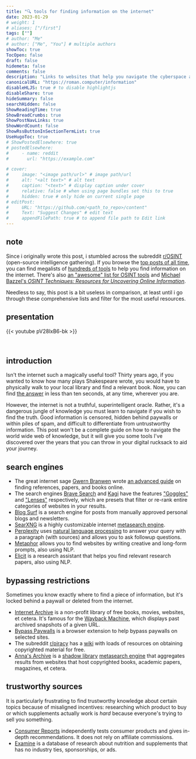 ```yaml
---
title: "🔍 tools for finding information on the internet"
date: 2023-01-29
# weight: 1
# aliases: ["/first"]
tags: [""]
# author: "Me"
# author: ["Me", "You"] # multiple authors
showToc: true
TocOpen: false
draft: false
hidemeta: false
comments: false
description: "Links to websites that help you navigate the cyberspace and overcome obstacles to truth."
canonicalURL: "https://roman.computer/information"
disableHLJS: true # to disable highlightjs
disableShare: true
hideSummary: false
searchHidden: false
ShowReadingTime: true
ShowBreadCrumbs: true
ShowPostNavLinks: true
ShowWordCount: false
ShowRssButtonInSectionTermList: true
UseHugoToc: true
# ShowPostedElsewhere: true
# postedElsewhere:
#     - name: reddit
#       url: "https://example.com"

# cover:
#     image: "<image path/url>" # image path/url
#     alt: "<alt text>" # alt text
#     caption: "<text>" # display caption under cover
#     relative: false # when using page bundles set this to true
#     hidden: true # only hide on current single page
# editPost:
#     URL: "https://github.com/<path_to_repo>/content"
#     Text: "Suggest Changes" # edit text
#     appendFilePath: true # to append file path to Edit link
---
```


## note

Since i originally wrote this post, i stumbled across the subreddit [r/OSINT](https://www.reddit.com/r/OSINT) (open-source intelligence gathering). If you browse the [top posts of all time](https://www.reddit.com/r/OSINT/top/?t=all), you can find megalists of [hundreds of tools](https://www.reddit.com/r/OSINT/comments/12csg48/possibly_largest_osint_list/) to help you find information on the internet. There's also [an "awesome" list for OSINT tools](https://github.com/jivoi/awesome-osint) and [Michael Bazzel's *OSINT Techniques: Resources for Uncovering Online Information*](https://inteltechniques.com/book1.html).

Needless to say, this post is a bit useless in comparison, at least until i go through these comprehensive lists and filter for the most useful resources.

## presentation

{{< youtube pV28lxB6-bk >}}

<br>

## introduction

Isn't the internet such a magically useful tool? Thirty years ago, if you wanted to know how many plays Shakespeare wrote, you would have to physically walk to your local library and find a relevant book. Now, you can find [the answer](https://www.google.com/search?q=How+many+plays+did+Shakespeare+write%3F) in less than ten seconds, at any time, wherever you are.

However, the internet is not a truthful, superintelligent oracle. Rather, it's a dangerous jungle of knowledge you must learn to navigate if you wish to find the truth. Good information is censored, hidden behind paywalls or within piles of spam, and difficult to differentiate from untrustworthy information. This post won't be a complete guide on how to navigate the world wide web of knowledge, but it will give you some tools I've discovered over the years that you can throw in your digital rucksack to aid your journey.

## search engines

- The great internet sage [Gwern Branwen](https://gwern.net) wrote [an advanced guide](https://gwern.net/Search) on finding ref­er­ences, pa­pers, and books on­line.
- The search engines [Brave Search](https://search.brave.com/) and [Kagi](https://kagi.com/) have the features ["Goggles"](https://search.brave.com/help/goggles) and ["Lenses"](https://help.kagi.com/kagi/features/lenses.html) respectively, which are presets that filter or re-rank entire categories of websites in your results.
- [Blog Surf](https://blogsurf.io) is a search engine for posts from manually approved personal blogs and newsletters.
- [SearXNG](https://github.com/searxng/searxng) is a highly customizable internet [metasearch engine](https://en.wikipedia.org/wiki/Metasearch_engine).
- [Perplexity](https://perplexity.ai) uses [natural language processing](https://en.wikipedia.org/wiki/Natural_language_processing) to answer your query with a paragraph (with sources) and allows you to ask followup questions.
- [Metaphor](https://metaphor.systems) allows you to find websites by writing creative and long-form prompts, also using NLP.
- [Elicit](https://elicit.org/) is a research assistant that helps you find relevant research papers, also using NLP.

## bypassing restrictions

Sometimes you know exactly where to find a piece of information, but it's locked behind a paywall or deleted from the internet.

- [Internet Archive](https://archive.org/) is a non-profit library of free books, movies, websites, et cetera. It's famous for the [Wayback Machine](https://web.archive.org/), which displays past archived snapshots of a given URL.
- [Bypass Paywalls](https://github.com/iamadamdev/bypass-paywalls-chrome) is a browser extension to help bypass paywalls on selected sites.
- The subreddit [r/piracy](https://www.reddit.com/r/Piracy/) has a [wiki](https://www.reddit.com/r/Piracy/wiki/index/) with loads of resources on obtaining copyrighted material for free.
- [Anna's Archive](https://en.wikipedia.org/wiki/Anna%27s_Archive) is a [shadow library](https://en.wikipedia.org/wiki/Shadow_library) [metasearch engine](https://en.wikipedia.org/wiki/Metasearch_engine) that aggregates results from websites that host copyrighted books, academic papers, magazines, et cetera.

## trustworthy sources

It is particularly frustrating to find trustworthy knowledge about certain topics because of misaligned incentives: researching which product to buy or which supplements actually work is *hard* because everyone's trying to sell you something.

- [Consumer Reports](https://www.consumerreports.org/) independently tests consumer products and gives in-depth recommendations. It does not rely on affiliate commissions.
- [Examine](https://examine.com/) is a database of research about nutrition and supplements that has no industry ties, sponsorships, or ads.